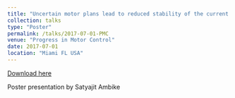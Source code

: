 ```yaml
---
title: "Uncertain motor plans lead to reduced stability of the current state in young but not in older adults"
collection: talks
type: "Poster"
permalink: /talks/2017-07-01-PMC
venue: "Progress in Motor Control"
date: 2017-07-01
location: "Miami FL USA"
---
```


[Download here](http://mtillman14.github.io/talks/files/poster/2017-07-01-PMC.pdf)

Poster presentation by Satyajit Ambike
